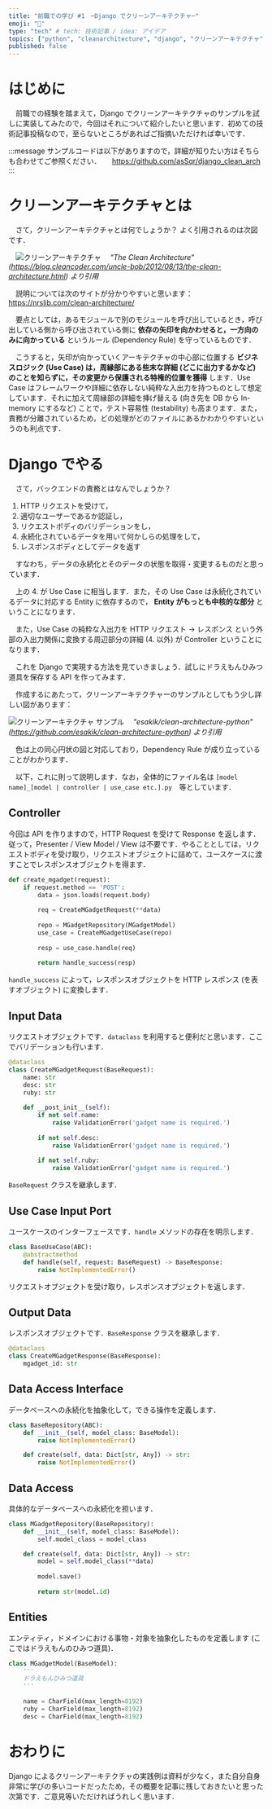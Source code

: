 ```yaml
---
title: "前職での学び #1　─Django でクリーンアーキテクチャ─"
emoji: "📝"
type: "tech" # tech: 技術記事 / idea: アイデア
topics: ["python", "cleanarchitecture", "django", "クリーンアーキテクチャ", "アーキテクチャ"]
published: false
---
```


# はじめに
　前職での経験を踏まえて，Django でクリーンアーキテクチャのサンプルを試しに実装してみたので，今回はそれについて紹介したいと思います．初めての技術記事投稿なので，至らないところがあればご指摘いただければ幸いです．

:::message
サンプルコードは以下がありますので，詳細が知りたい方はそちらも合わせてご参照ください．
　
https://github.com/asSqr/django_clean_arch
:::

# クリーンアーキテクチャとは
　さて，クリーンアーキテクチャとは何でしょうか？ よく引用されるのは次図です．

　![クリーンアーキテクチャ](/images/clean_arch.jpg)
　*"The Clean Architecture" (https://blog.cleancoder.com/uncle-bob/2012/08/13/the-clean-architecture.html) より引用*

　説明については次のサイトが分かりやすいと思います：https://nrslib.com/clean-architecture/

 　要点としては，あるモジュールで別のモジュールを呼び出しているとき，呼び出している側から呼び出されている側に **依存の矢印を向かわせると，一方向のみに向かっている** というルール (Dependency Rule) を守っているものです．

 　こうすると，矢印が向かっていくアーキテクチャの中心部に位置する **ビジネスロジック (Use Case) は，周縁部にある些末な詳細 (どこに出力するかなど) のことを知らずに，その変更から保護される特権的位置を獲得** します．Use Case はフレームワークや詳細に依存しない純粋な入出力を持つものとして想定しています．それに加えて周縁部の詳細を挿げ替える (向き先を DB から In-memory にするなど) ことで，テスト容易性 (testability) も高まります．また，責務が分離されているため，どの処理がどのファイルにあるかわかりやすいというのも利点です．

# Django でやる
　さて，バックエンドの責務とはなんでしょうか？ 

1. HTTP リクエストを受けて，
2. 適切なユーザーであるか認証し，
3. リクエストボディのバリデーションをし，
4. 永続化されているデータを用いて何かしらの処理をして，
5. レスポンスボディとしてデータを返す

　すなわち，データの永続化とそのデータの状態を取得・変更するものだと思っています．

　上の 4. が Use Case に相当します．また，その Use Case は永続化されているデータに対応する Entity に依存するので， **Entity がもっとも中核的な部分** ということになります．

　また，Use Case の純粋な入出力を HTTP リクエスト →  レスポンス という外部の入出力関係に変換する周辺部分の詳細 (4. 以外) が Controller ということになります．

　これを Django で実現する方法を見ていきましょう．試しにドラえもんひみつ道具を保存する API を作ってみます．

　作成するにあたって，クリーンアーキテクチャーのサンプルとしてもう少し詳しい図があります：

![クリーンアーキテクチャ サンプル](/images/clean_arch_structure.png)
　*"esakik/clean-architecture-python" (https://github.com/esakik/clean-architecture-python) より引用*

　色は上の同心円状の図と対応しており，Dependency Rule が成り立っていることがわかります．

　以下，これに則って説明します．なお，全体的にファイル名は `[model name]_[model | controller | use_case etc.].py`　等としています．

## Controller
今回は API を作りますので，HTTP Request を受けて Response を返します．従って，Presenter / View Model / View は不要です．やることとしては，リクエストボディを受け取り，リクエストオブジェクトに詰めて，ユースケースに渡すことでレスポンスオブジェクトを得ます．

```py:mgadget_controller.py
def create_mgadget(request):
    if request.method == 'POST':
        data = json.loads(request.body)
        
        req = CreateMGadgetRequest(**data)
        
        repo = MGadgetRepository(MGadgetModel)
        use_case = CreateMGadgetUseCase(repo)
        
        resp = use_case.handle(req)
        
        return handle_success(resp)

```

`handle_success` によって，レスポンスオブジェクトを HTTP レスポンス (を表すオブジェクト) に変換します．

## Input Data
リクエストオブジェクトです．`dataclass` を利用すると便利だと思います．ここでバリデーションも行います．

```py:create_mgadget_request.py
@dataclass
class CreateMGadgetRequest(BaseRequest):
    name: str
    desc: str
    ruby: str
    
    def __post_init__(self):
        if not self.name:
            raise ValidationError('gadget name is required.')
        
        if not self.desc:
            raise ValidationError('gadget name is required.')
        
        if not self.ruby:
            raise ValidationError('gadget name is required.')

```

`BaseRequest` クラスを継承します．

## Use Case Input Port
ユースケースのインターフェースです．`handle` メソッドの存在を明示します．

```py:base_use_case.py
class BaseUseCase(ABC):
    @abstractmethod
    def handle(self, request: BaseRequest) -> BaseResponse:
        raise NotImplementedError()

```

リクエストオブジェクトを受け取り，レスポンスオブジェクトを返します．

## Output Data
レスポンスオブジェクトです．`BaseResponse` クラスを継承します．

```py:create_mgadget_response.py
@dataclass
class CreateMGadgetResponse(BaseResponse):
    mgadget_id: str

```

## Data Access Interface
データベースへの永続化を抽象化して，できる操作を定義します．

```py:base_repository.py
class BaseRepository(ABC):
    def __init__(self, model_class: BaseModel):
        raise NotImplementedError()

    def create(self, data: Dict[str, Any]) -> str:
        raise NotImplementedError()

```

## Data Access
具体的なデータベースへの永続化を担います．

```py:mgadget_repository.py
class MGadgetRepository(BaseRepository):
    def __init__(self, model_class: BaseModel):
        self.model_class = model_class

    def create(self, data: Dict[str, Any]) -> str:
        model = self.model_class(**data)
        
        model.save()
        
        return str(model.id)

```

## Entities
エンティティ，ドメインにおける事物・対象を抽象化したものを定義します (ここではドラえもんのひみつ道具)．

```py:mgadget_model.py
class MGadgetModel(BaseModel):
    '''
    ドラえもんひみつ道具
    '''
    
    name = CharField(max_length=8192)
    ruby = CharField(max_length=8192)
    desc = CharField(max_length=8192)

```

# おわりに
Django によるクリーンアーキテクチャの実践例は資料が少なく，また自分自身非常に学びの多いコードだったため，その概要を記事に残しておきたいと思った次第です．ご意見等いただければうれしく思います．
